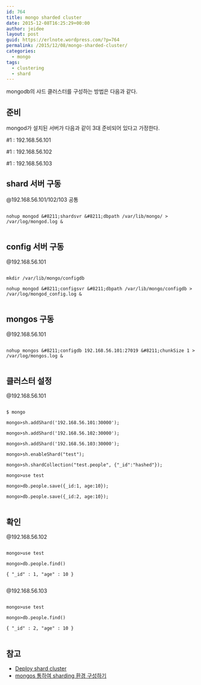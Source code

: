 ```yaml
---
id: 764
title: mongo sharded cluster
date: 2015-12-08T16:25:29+00:00
author: jeidee
layout: post
guid: https://erlnote.wordpress.com/?p=764
permalink: /2015/12/08/mongo-sharded-cluster/
categories:
  - mongo
tags:
  - clustering
  - shard
---
```

mongodb의 샤드 클러스터를 구성하는 방법은 다음과 같다.

## 준비

mongod가 설치된 서버가 다음과 같이 3대 준비되어 있다고 가정한다.

#1 : 192.168.56.101
  
#1 : 192.168.56.102
  
#1 : 192.168.56.103

## shard 서버 구동

@192.168.56.101/102/103 공통

```
  
nohup mongod &#8211;shardsvr &#8211;dbpath /var/lib/mongo/ > /var/log/mongod.log &
  
```

## config 서버 구동

@192.168.56.101

```
  
mkdir /var/lib/mongo/configdb
  
nohup mongod &#8211;configsvr &#8211;dbpath /var/lib/mongo/configdb > /var/log/mongod_config.log &
  
```

## mongos 구동

@192.168.56.101

```
  
nohup mongos &#8211;configdb 192.168.56.101:27019 &#8211;chunkSize 1 > /var/log/mongos.log &
  
```

## 클러스터 설정

@192.168.56.101

```
  
$ mongo

mongo>sh.addShard('192.168.56.101:30000');
  
mongo>sh.addShard('192.168.56.102:30000');
  
mongo>sh.addShard('192.168.56.103:30000');

mongo>sh.enableShard("test");
  
mongo>sh.shardCollection("test.people", {"_id":"hashed"});
  
mongo>use test
  
mongo>db.people.save({_id:1, age:10});
  
mongo>db.people.save({_id:2, age:10});
  
```

## 확인

@192.168.56.102

```
  
mongo>use test
  
mongo>db.people.find()
  
{ "_id" : 1, "age" : 10 }
  
```

@192.168.56.103

```
  
mongo>use test
  
mongo>db.people.find()
  
{ "_id" : 2, "age" : 10 }
  
```

## 참고

  * [Deploy shard cluster](https://docs.mongodb.org/manual/tutorial/deploy-shard-cluster/)
  * [mongos 통하여 sharding 환경 구성하기](http://mobicon.tistory.com/143)